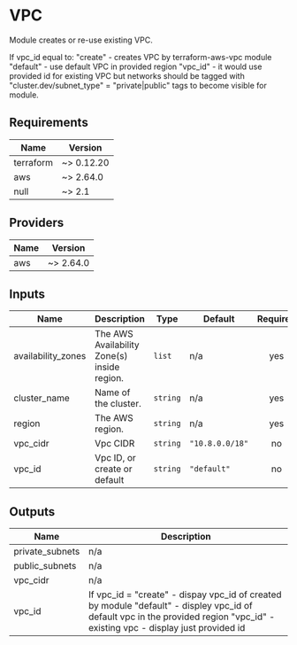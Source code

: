 # VPC

Module creates or re-use existing VPC.

If vpc_id equal to:
  "create" - creates VPC by terraform-aws-vpc module
  "default" - use default VPC in provided region
  "vpc_id"  - it would use provided id for existing VPC but networks should be tagged
  with "cluster.dev/subnet_type" = "private|public" tags to become visible for module.


<!-- BEGINNING OF PRE-COMMIT-TERRAFORM DOCS HOOK -->
## Requirements

| Name | Version |
|------|---------|
| terraform | ~> 0.12.20 |
| aws | ~> 2.64.0 |
| null | ~> 2.1 |

## Providers

| Name | Version |
|------|---------|
| aws | ~> 2.64.0 |

## Inputs

| Name | Description | Type | Default | Required |
|------|-------------|------|---------|:--------:|
| availability\_zones | The AWS Availability Zone(s) inside region. | `list` | n/a | yes |
| cluster\_name | Name of the cluster. | `string` | n/a | yes |
| region | The AWS region. | `string` | n/a | yes |
| vpc\_cidr | Vpc CIDR | `string` | `"10.8.0.0/18"` | no |
| vpc\_id | Vpc ID, or create or default | `string` | `"default"` | no |

## Outputs

| Name | Description |
|------|-------------|
| private\_subnets | n/a |
| public\_subnets | n/a |
| vpc\_cidr | n/a |
| vpc\_id | If vpc\_id = "create" - dispay vpc\_id of created by module "default" - displey vpc\_id of default vpc in the provided region "vpc\_id"  - existing vpc - display just provided id |

<!-- END OF PRE-COMMIT-TERRAFORM DOCS HOOK -->

